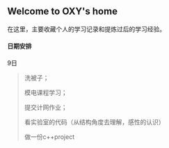## Welcome to OXY's home

在这里，主要收藏个人的学习记录和提炼过后的学习经验。



#### 日期安排

9日

> 洗被子；
>
> 模电课程学习；
>
> 提交计网作业；
>
> 看实验室的代码（从结构角度去理解，感性的认识）
>
> 做一份c++project